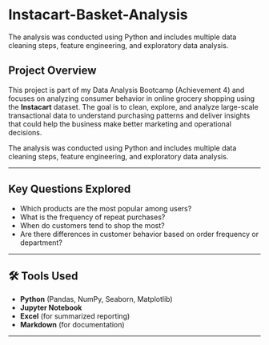 # Instacart-Basket-Analysis
The analysis was conducted using Python and includes multiple data cleaning steps, feature engineering, and exploratory data analysis.

##  Project Overview

This project is part of my Data Analysis Bootcamp (Achievement 4) and focuses on analyzing consumer behavior in online grocery shopping using the **Instacart** dataset. The goal is to clean, explore, and analyze large-scale transactional data to understand purchasing patterns and deliver insights that could help the business make better marketing and operational decisions.

The analysis was conducted using Python and includes multiple data cleaning steps, feature engineering, and exploratory data analysis.

---

## Key Questions Explored

- Which products are the most popular among users?
- What is the frequency of repeat purchases?
- When do customers tend to shop the most?
- Are there differences in customer behavior based on order frequency or department?

---

## 🛠️ Tools Used

- **Python** (Pandas, NumPy, Seaborn, Matplotlib)
- **Jupyter Notebook**
- **Excel** (for summarized reporting)
- **Markdown** (for documentation)

---

